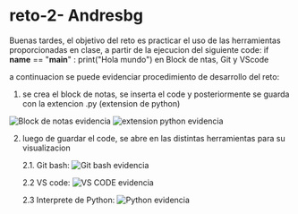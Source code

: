 # reto-2- Andresbg

Buenas tardes,
el objetivo del reto es practicar el uso de las herramientas proporcionadas en clase, a partir de la ejecucion del siguiente code:
  if __name__ == "__main__" :
    print("Hola mundo")
en Block de ntas, Git y VScode
  
a continuacion se puede evidenciar procedimiento de desarrollo del reto:

1. se crea el block de notas, se inserta el code y posteriormente se guarda con la extencion .py (extension de python)

![Block de notas evidencia](https://github.com/AndresBustamant/reto-2-ACB/assets/141858005/3f38d1f1-c42f-4622-a562-ed95b22580ce)
![extension python evidencia](https://github.com/AndresBustamant/reto-2-ACB/assets/141858005/2075a8cd-761d-47fe-9ff4-bb340983faf5)

2. luego de guardar el code, se abre en las distintas herramientas para su visualizacion

   2.1. Git bash: 
![Git bash evidencia](https://github.com/AndresBustamant/reto-2-ACB/assets/141858005/cfd0c834-4b49-4197-aed8-02668ccd5cd3)

   2.2  VS code:
![VS CODE evidencia](https://github.com/AndresBustamant/reto-2-ACB/assets/141858005/583f3195-80eb-46a4-b8ee-6f63d931ad40)

   2.3  Interprete de Python:
![Python evidencia](https://github.com/AndresBustamant/reto-2-ACB/assets/141858005/5e8da52c-82d5-47c8-9f19-c95e866005f6)

   
